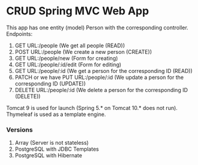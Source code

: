 # CRUD Spring MVC Web App
This app has one entity (model) Person with the corresponding controller. Endpoints:
1) GET URL:/people (We get all people (READ))
2) POST URL:/people (We create a new person (CREATE))
3) GET URL:/people/new (Form for creating)
4) GET URL:/people/:id/edit (Form for editing)
5) GET URL:/people/:id (We get a person for the corresponding ID (READ))
6) PATCH or we have PUT URL:/people/:id (We update a person for the corresponding ID (UPDATE))
7) DELETE URL:/people/:id (We delete a person for the corresponding ID (DELETE))

Tomcat 9 is used for launch (Spring 5.* on Tomcat 10.* does not run).
Thymeleaf is used as a template engine.
### Versions
1) Array (Server is not stateless)
2) PostgreSQL with JDBC Templates
3) PostgreSQL with Hibernate
